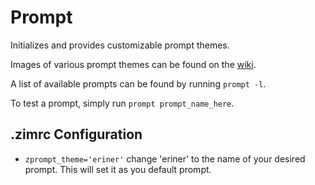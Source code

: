 Prompt
======

Initializes and provides customizable prompt themes.

Images of various prompt themes can be found on the [wiki](https://github.com/Eriner/zim/wiki/Themes).

A list of available prompts can be found by running `prompt -l`.

To test a prompt, simply run `prompt prompt_name_here`.

.zimrc Configuration
--------------------

  * `zprompt_theme='eriner'` change 'eriner' to the name of your desired prompt. This will set it as you default prompt.

